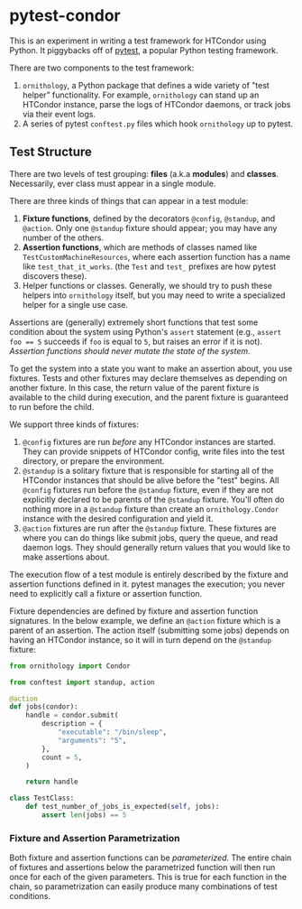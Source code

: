 # pytest-condor

This is an experiment in writing a test framework for HTCondor using Python.
It piggybacks off of [pytest](https://docs.pytest.org/en/latest/), a popular Python
testing framework.

There are two components to the test framework:
1. `ornithology`, a Python package that defines a wide variety of "test helper" functionality.
    For example, `ornithology` can stand up an HTCondor instance, parse the logs of HTCondor daemons,
    or track jobs via their event logs.
1. A series of pytest `conftest.py` files which hook `ornithology` up to pytest.

## Test Structure

There are two levels of test grouping: **files** (a.k.a **modules**) and **classes**.
Necessarily, ever class must appear in a single module.

There are three kinds of things that can appear in a test module:

1. **Fixture functions**, 
    defined by the decorators `@config`, `@standup`, and `@action`.
    Only one `@standup` fixture should appear; you may have any number of the others.
1. **Assertion functions**, 
    which are methods of classes named like `TestCustomMachineResources`, where
    each assertion function has a name like `test_that_it_works`.
    (the `Test` and `test_` prefixes are how pytest discovers these).
1. Helper functions or classes. Generally, we should try to push these helpers
    into `ornithology` itself, but you may need to write a specialized helper
    for a single use case.

Assertions are (generally) extremely short functions that test some condition about
the system using Python's `assert` statement 
(e.g., `assert foo == 5` succeeds if `foo` is equal to `5`, but raises an error if it is not).
*Assertion functions should never mutate the state of the system*.

To get the system into a state you want to make an assertion about, you use fixtures.
Tests and other fixtures may declare themselves as depending on another fixture.
In this case, the return value of the parent fixture is available to the child during execution,
and the parent fixture is guaranteed to run before the child.

We support three kinds of fixtures:

1. `@config` fixtures are run *before* any HTCondor instances are started. They
    can provide snippets of HTCondor config, write files into the test directory,
    or prepare the environment.
1. `@standup` is a solitary fixture that is responsible for starting all of the
    HTCondor instances that should be alive before the "test" begins. All `@config`
    fixtures run before the `@standup` fixture, even if they are not explicitly
    declared to be parents of the `@standup` fixture. You'll often do nothing more
    in a `@standup` fixture than create an `ornithology.Condor` instance with 
    the desired configuration and yield it.
1. `@action` fixtures are run after the `@standup` fixture. These fixtures are
    where you can do things like submit jobs, query the queue, and read daemon logs.
    They should generally return values that you would like to make assertions about.

The execution flow of a test module is entirely described by the fixture and assertion
functions defined in it. pytest manages the execution; you never need to explicitly
call a fixture or assertion function.

Fixture dependencies are defined by fixture and assertion function signatures.
In the below example, we define an `@action` fixture which is a parent of an assertion.
The action itself (submitting some jobs) depends on having an HTCondor instance, so
it will in turn depend on the `@standup` fixture:

```python
from ornithology import Condor

from conftest import standup, action

@action
def jobs(condor):
    handle = condor.submit(
        description = {
            "executable": "/bin/sleep",       
            "arguments": "5",       
        },
        count = 5,
    )

    return handle

class TestClass:
    def test_number_of_jobs_is_expected(self, jobs):
        assert len(jobs) == 5
```

### Fixture and Assertion Parametrization

Both fixture and assertion functions can be *parameterized*.
The entire chain of fixtures and assertions below the parametrized function will
then run once for each of the given parameters.
This is true for each function in the chain, so parametrization can easily produce
many combinations of test conditions.
